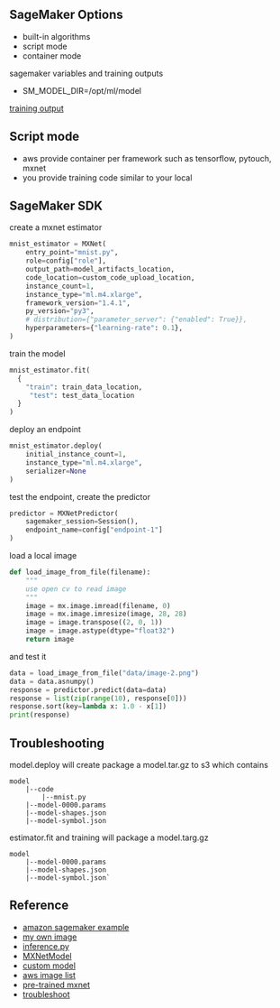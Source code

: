 ## SageMaker Options

- built-in algorithms
- script mode
- container mode

sagemaker variables and training outputs

- SM_MODEL_DIR=/opt/ml/model

[training output](https://docs.aws.amazon.com/sagemaker/latest/dg/your-algorithms-training-algo-output.html)

## Script mode

- aws provide container per framework such as tensorflow, pytouch, mxnet
- you provide training code similar to your local

## SageMaker SDK

create a mxnet estimator

```py
mnist_estimator = MXNet(
    entry_point="mnist.py",
    role=config["role"],
    output_path=model_artifacts_location,
    code_location=custom_code_upload_location,
    instance_count=1,
    instance_type="ml.m4.xlarge",
    framework_version="1.4.1",
    py_version="py3",
    # distribution={"parameter_server": {"enabled": True}},
    hyperparameters={"learning-rate": 0.1},
)
```

train the model

```py
mnist_estimator.fit(
  {
    "train": train_data_location,
     "test": test_data_location
  }
)
```

deploy an endpoint

```py
mnist_estimator.deploy(
    initial_instance_count=1,
    instance_type="ml.m4.xlarge",
    serializer=None
)

```

test the endpoint, create the predictor

```py
predictor = MXNetPredictor(
    sagemaker_session=Session(),
    endpoint_name=config["endpoint-1"]
)
```

load a local image

```py
def load_image_from_file(filename):
    """
    use open cv to read image
    """
    image = mx.image.imread(filename, 0)
    image = mx.image.imresize(image, 28, 28)
    image = image.transpose((2, 0, 1))
    image = image.astype(dtype="float32")
    return image
```

and test it

```py
data = load_image_from_file("data/image-2.png")
data = data.asnumpy()
response = predictor.predict(data=data)
response = list(zip(range(10), response[0]))
response.sort(key=lambda x: 1.0 - x[1])
print(response)
```

## Troubleshooting

model.deploy will create package a model.tar.gz to s3 which contains

```
model
    |--code
        |--mnist.py
    |--model-0000.params
    |--model-shapes.json
    |--model-symbol.json
```

estimator.fit and training will package a model.targ.gz

```
model
    |--model-0000.params
    |--model-shapes.json
    |--model-symbol.json`
```

## Reference

- [amazon sagemaker example](https://github.com/aws/amazon-sagemaker-examples/blob/main/sagemaker-python-sdk/mxnet_mnist/mnist.py)
- [my own image](https://docs.aws.amazon.com/sagemaker/latest/dg/your-algorithms-training-algo-dockerfile.html)
- [inference.py](https://docs.aws.amazon.com/sagemaker/latest/dg/neo-deployment-hosting-services-prerequisites.html)
- [MXNetModel](https://sagemaker.readthedocs.io/en/stable/frameworks/mxnet/using_mxnet.html#train-a-model-with-mxnet)
- [custom model](https://aws.amazon.com/blogs/machine-learning/deploying-custom-models-built-with-gluon-and-apache-mxnet-on-amazon-sagemaker/)
- [aws image list](https://docs.aws.amazon.com/sagemaker/latest/dg/neo-deployment-hosting-services-container-images.html)
- [pre-trained mxnet](https://aws.amazon.com/blogs/machine-learning/bring-your-own-pre-trained-mxnet-or-tensorflow-models-into-amazon-sagemaker/)
- [troubleshoot](https://docs.aws.amazon.com/sagemaker/latest/dg/neo-troubleshooting-inference.html)

